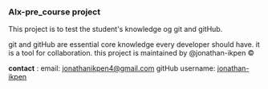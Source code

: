 ### Alx-pre_course project

This project is to test the student's knowledge og git and gitHub.

git and gitHub are essential core knowledge every developer should have.
it is a tool for collaboration.
this project is maintained by @jonathan-ikpen &copy;


**contact**
:
	email: jonathanikpen4@gmail.com
	gitHub username: [jonathan-ikpen](https://github.com/jonathan-ikpen/alx-pre_course)
